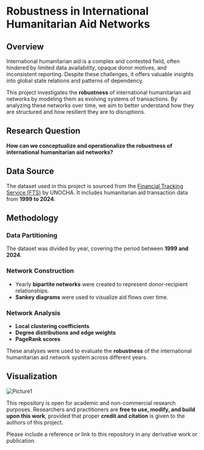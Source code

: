 # Robustness in International Humanitarian Aid Networks

## Overview

International humanitarian aid is a complex and contested field, often hindered by limited data availability, opaque donor motives, and inconsistent reporting. Despite these challenges, it offers valuable insights into global state relations and patterns of dependency.

This project investigates the **robustness** of international humanitarian aid networks by modeling them as evolving systems of transactions. By analyzing these networks over time, we aim to better understand how they are structured and how resilient they are to disruptions.

## Research Question

**How can we conceptualize and operationalize the robustness of international humanitarian aid networks?**

## Data Source

The dataset used in this project is sourced from the [Financial Tracking Service (FTS)](https://fts.unocha.org/) by UNOCHA. It includes humanitarian aid transaction data from **1999 to 2024**.

## Methodology

### Data Partitioning

The dataset was divided by year, covering the period between **1999 and 2024**.

### Network Construction

- Yearly **bipartite networks** were created to represent donor-recipient relationships.
- **Sankey diagrams** were used to visualize aid flows over time.

### Network Analysis

- **Local clustering coefficients**
- **Degree distributions and edge weights**
- **PageRank scores**

These analyses were used to evaluate the **robustness** of the international humanitarian aid network system across different years.

## Visualization

![Picture1](https://github.com/user-attachments/assets/408ac16f-aa35-4f43-b443-555db8160f48)

This repository is open for academic and non-commercial research purposes. Researchers and practitioners are **free to use, modify, and build upon this work**, provided that proper **credit and citation** is given to the authors of this project.

Please include a reference or link to this repository in any derivative work or publication.
